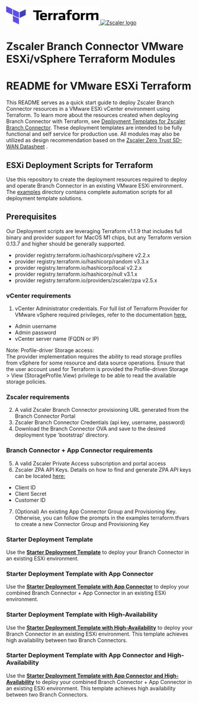 <a href="https://terraform.io">
    <img src="https://raw.githubusercontent.com/hashicorp/terraform-website/master/public/img/logo-text.svg" alt="Terraform logo" title="Terraform" height="50" width="250" />
</a>
<a href="https://www.zscaler.com/">
    <img src="https://www.zscaler.com/themes/custom/zscaler/logo.svg" alt="Zscaler logo" title="Zscaler" height="50" width="250" />
</a>

Zscaler Branch Connector VMware ESXi/vSphere Terraform Modules
===========================================================================================================

# **README for VMware ESXi Terraform**
This README serves as a quick start guide to deploy Zscaler Branch Connector resources in a VMware ESXi vCenter environment using Terraform. To learn more about the resources created when deploying Branch Connector with Terraform, see [Deployment Templates for Zscaler Branch Connector](https://help.zscaler.com/cloud-branch-connector/deployment-templates-zscaler-branch-connector-app-connector). These deployment templates are intended to be fully functional and self service for production use. All modules may also be utilized as design recommendation based on the [Zscaler Zero Trust SD-WAN Datasheet](https://www.zscaler.com/resources/data-sheets/zscaler-zero-trust-sd-wan.pdf) .


## **ESXi Deployment Scripts for Terraform**

Use this repository to create the deployment resources required to deploy and operate Branch Connector in an existing VMware ESXi environment. The [examples](examples/) directory contains complete automation scripts for all deployment template solutions.

## Prerequisites

Our Deployment scripts are leveraging Terraform v1.1.9 that includes full binary and provider support for MacOS M1 chips, but any Terraform version 0.13.7 and higher should be generally supported.

- provider registry.terraform.io/hashicorp/vsphere v2.2.x
- provider registry.terraform.io/hashicorp/random v3.3.x
- provider registry.terraform.io/hashicorp/local v2.2.x
- provider registry.terraform.io/hashicorp/null v3.1.x
- provider registry.terraform.io/providers/zscaler/zpa v2.5.x

### vCenter requirements
1. vCenter Administrator credentials. For full list of Terraform Provider for VMware vSphere required privileges, refer to the documentation [here.](https://registry.terraform.io/providers/hashicorp/vsphere/latest/docs#notes-on-required-privileges)
- Admin username
- Admin password 
- vCenter server name (FQDN or IP)

Note: Profile-driver Storage access:<br>
The provider implementation requires the ability to read storage profiles from vSphere for some resource and data source operations. Ensure that the user account used for Terraform is provided the Profile-driven Storage > View (StorageProfile.View) privilege to be able to read the available storage policies.<br>

### Zscaler requirements
2. A valid Zscaler Branch Connector provisioning URL generated from the Branch Connector Portal
3. Zscaler Branch Connector Credentials (api key, username, password)
4. Download the Branch Connector OVA and save to the desired deployment type 'bootstrap' directory.

### Branch Connector + App Connector requirements
5. A valid Zscaler Private Access subscription and portal access
6. Zscaler ZPA API Keys. Details on how to find and generate ZPA API keys can be located [here:](https://help.zscaler.com/zpa/about-api-keys)
- Client ID
- Client Secret
- Customer ID
7. (Optional) An existing App Connector Group and Provisioning Key. Otherwise, you can follow the prompts in the examples terraform.tfvars to create a new Connector Group and Provisioning Key

###  **Starter Deployment Template**

Use the [**Starter Deployment Template**](examples/bc/) to deploy your Branch Connector in an existing ESXi environment.

### **Starter Deployment Template with App Connector**

Use the [**Starter Deployment Template with App Connector**](examples/bc_ac) to deploy your combined Branch Connector + App Connector in an existing ESXi environment.

### **Starter Deployment Template with High-Availability**

Use the [**Starter Deployment Template with High-Availability**](examples/bc_ha) to deploy your Branch Connector in an existing ESXi environment. This template achieves high availability between two Branch Connectors.

### **Starter Deployment Template with App Connector and High-Availability**

Use the [**Starter Deployment Template with App Connector and High-Availability**](examples/bc_ha_ac) to deploy your combined Branch Connector + App Connector in an existing ESXi environment. This template achieves high availability between two Branch Connectors.
